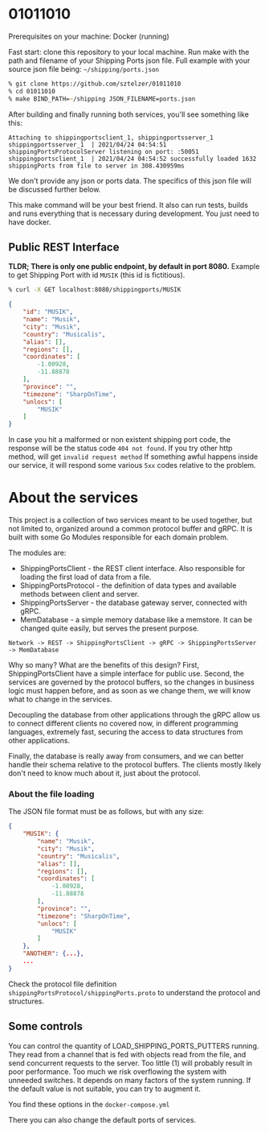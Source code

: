 # 01011010

Prerequisites on your machine: Docker (running)

Fast start: clone this repository to your local machine. Run make with the path and filename of your Shipping Ports json
file. Full example with your source json file being: `~/shipping/ports.json`

``` zsh
% git clone https://github.com/sztelzer/01011010
% cd 01011010
% make BIND_PATH=~/shipping JSON_FILENAME=ports.json
```

After building and finally running both services, you'll see something like this:

```
Attaching to shippingportsclient_1, shippingportsserver_1
shippingportsserver_1  | 2021/04/24 04:54:51 shippingPortsProtocolServer listening on port: :50051
shippingportsclient_1  | 2021/04/24 04:54:52 successfully loaded 1632 shippingPorts from file to server in 308.430959ms
```

We don't provide any json or ports data. The specifics of this json file will be discussed further below.

This make command will be your best friend. It also can run tests, builds and runs everything that is necessary during
development. You just need to have docker.

## Public REST Interface

**TLDR; There is only one public endpoint, by default in port 8080.**
Example to get Shipping Port with id `MUSIK` (this id is fictitious).

``` zsh
% curl -X GET localhost:8080/shippingports/MUSIK
```

``` json
{
    "id": "MUSIK",
    "name": "Musik",
    "city": "Musik",
    "country": "Musicalis",
    "alias": [],
    "regions": [],
    "coordinates": [
        -1.00928,
        -11.88878
    ],
    "province": "",
    "timezone": "SharpOnTime",
    "unlocs": [
        "MUSIK"
    ]
}
```

In case you hit a malformed or non existent shipping port code, the response will be the status code `404 not found`. If
you try other http method, will get `invalid request method`
If something awful happens inside our service, it will respond some various `5xx` codes relative to the problem.

# About the services

This project is a collection of two services meant to be used together, but not limited to, organized around a common
protocol buffer and gRPC. It is built with some Go Modules responsible for each domain problem.

The modules are:

- ShippingPortsClient - the REST client interface. Also responsible for loading the first load of data from a file.
- ShippingPortsProtocol - the definition of data types and available methods between client and server.
- ShippingPortsServer - the database gateway server, connected with gRPC.
- MemDatabase - a simple memory database like a memstore. It can be changed quite easily, but serves the present
  purpose.

```
Network -> REST -> ShippingPortsClient -> gRPC -> ShippingPortsServer -> MemDatabase
```

Why so many? What are the benefits of this design? First, ShippingPortsClient have a simple interface for public use.
Second, the services are governed by the protocol buffers, so the changes in business logic must happen before, and as
soon as we change them, we will know what to change in the services.

Decoupling the database from other applications through the gRPC allow us to connect different clients no covered now,
in different programming languages, extremely fast, securing the access to data structures from other applications.

Finally, the database is really away from consumers, and we can better handle their schema relative to the protocol
buffers. The clients mostly likely don't need to know much about it, just about the protocol.

### About the file loading

The JSON file format must be as follows, but with any size:

``` json
{
    "MUSIK": {
        "name": "Musik",
        "city": "Musik",
        "country": "Musicalis",
        "alias": [],
        "regions": [],
        "coordinates": [
            -1.00928,
            -11.88878
        ],
        "province": "",
        "timezone": "SharpOnTime",
        "unlocs": [
            "MUSIK"
        ]
    },
    "ANOTHER": {...},
    ...
}
```

Check the protocol file definition `shippingPortsProtocol/shippingPorts.proto` to understand the protocol and
structures.

## Some controls

You can control the quantity of LOAD_SHIPPING_PORTS_PUTTERS running. They read from a channel that is fed with objects
read from the file, and send concurrent requests to the server. Too little (1) will probably result in poor performance.
Too much we risk overflowing the system with unneeded switches. It depends on many factors of the system running.
If the default value is not suitable, you can try to augment it.

You find these options in the `docker-compose.yml`

There you can also change the default ports of services.